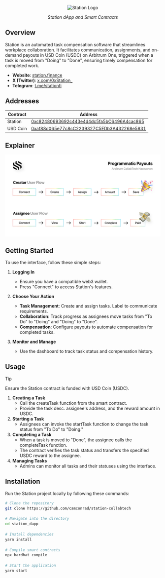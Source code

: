 <p align="center">
  <img src="https://cdn.prod.website-files.com/671597a7dd56e19ff494a076/671937bc3e52a4384fb98be8_station-icon.png" alt="Station Logo" width=13.4%>
</p>
<p align="center">
  <i align="center">Station dApp and Smart Contracts</i>
</p>

## Overview
Station is an automated task compensation software that streamlines workplace collaboration. It facilitates communication, assignments, and on-demand payouts in USD Coin (USDC) on Arbitrum One, triggered when a task is moved from "Doing" to "Done", ensuring timely compensation for completed work.

- **Website**: [station.finance](https://station.finance)
- **X (Twitter)**: [x.com/0xStation_](https://x.com/0xStation_)
- **Telegram**: [t.me/stationfi](https://t.me/stationfi)

## Addresses

| Contract       | Address       |
| -------------  | ------------- |
| Station      | [0xc82480693692c443e4d4dc5fa5bC6496A4cac865](https://arbiscan.io/address/0xc82480693692c443e4d4dc5fa5bC6496A4cac865) |
| USD Coin      | [0xaf88d065e77c8cC2239327C5EDb3A432268e5831](https://arbiscan.io/token/0xaf88d065e77c8cc2239327c5edb3a432268e5831) |

## Explainer

![Explainer Image](./public/explainer.png)

## Getting Started

To use the interface, follow these simple steps:

1. **Logging In**
   - Ensure you have a compatible web3 wallet.
   - Press "Connect" to access Station's features.

2. **Choose Your Action**
   - **Task Management**: Create and assign tasks. Label to communicate requirements.
   - **Collaboration**: Track progress as assignees move tasks from "To Do" to "Doing" and "Doing" to "Done".
   - **Compensation**: Configure payouts to automate compensation for completed tasks.

3. **Monitor and Manage**
   - Use the dashboard to track task status and compensation history.

## Usage

> [!TIP]
> Ensure the Station contract is funded with USD Coin (USDC).

1. **Creating a Task**
   - Call the createTask function from the smart contract.
   - Provide the task desc. assignee's address, and the reward amount in USDC.
2. **Starting a Task**
   - Assignees can invoke the startTask function to change the task status from "To Do" to "Doing."
3. **Completing a Task**
   - When a task is moved to "Done", the assignee calls the completeTask function.
   - The contract verifies the task status and transfers the specified USDC reward to the assignee.
4. **Managing Tasks**
   - Admins can monitor all tasks and their statuses using the interface.

## Installation

Run the Station project locally by following these commands:

```bash
# Clone the repository
git clone https://github.com/camconrad/station-collabtech

# Navigate into the directory
cd station_dapp

# Install dependencies
yarn install

# Compile smart contracts
npx hardhat compile

# Start the application
yarn start
